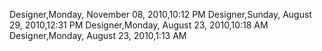 ﻿Designer,Monday, November 08, 2010,10:12 PMDesigner,Sunday, August 29, 2010,12:31 PMDesigner,Monday, August 23, 2010,10:18 AMDesigner,Monday, August 23, 2010,1:13 AM